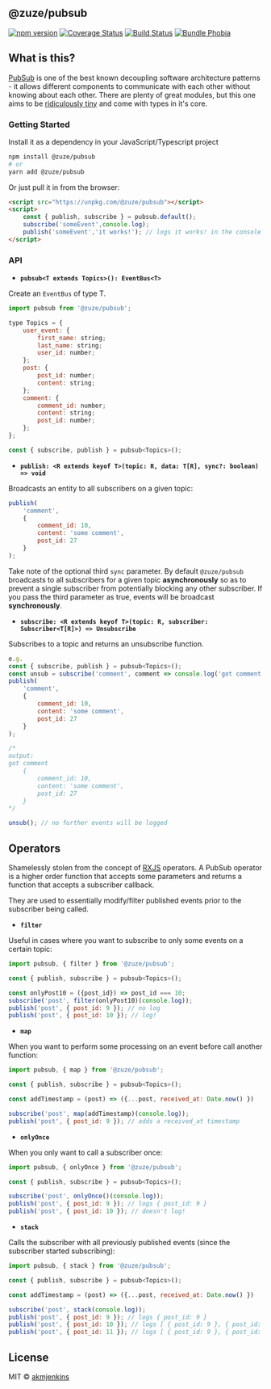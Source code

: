 ## @zuze/pubsub

[![npm version](https://img.shields.io/npm/v/@zuze/pubsub.svg)](https://npmjs.org/package/@zuze/pubsub)
[![Coverage Status](https://coveralls.io/repos/github/zuze-lab/pubsub/badge.svg)](https://coveralls.io/github/zuze-lab/pubsub)
[![Build Status](https://travis-ci.com/zuze-lab/pubsub.svg)](https://travis-ci.com/zuze-lab/pubsub)
[![Bundle Phobia](https://badgen.net/bundlephobia/minzip/@zuze/pubsub)](https://bundlephobia.com/result?p=@zuze/pubsub)

## What is this?

[PubSub](https://en.wikipedia.org/wiki/Publish%E2%80%93subscribe_pattern) is one of the best known decoupling software architecture patterns - it allows different components to communicate with each other without knowing about each other. There are plenty of great modules, but this one aims to be [ridiculously tiny](https://bundlephobia.com/result?p=@zuze/pubsub) and come with types in it's core.

### Getting Started

Install it as a dependency in your JavaScript/Typescript project

```bash
npm install @zuze/pubsub
# or
yarn add @zuze/pubsub
```

Or just pull it in from the browser:

```html
<script src="https://unpkg.com/@zuze/pubsub"></script>
<script>
    const { publish, subscribe } = pubsub.default();
    subscribe('someEvent',console.log);
    publish('someEvent','it works!'); // logs it works! in the console
</script>
```

### API

- **`pubsub<T extends Topics>(): EventBus<T>`**

Create an `EventBus` of type T.

```js
import pubsub from '@zuze/pubsub';

type Topics = {
    user_event: {
        first_name: string;
        last_name: string;
        user_id: number;
    };
    post: {
        post_id: number;
        content: string;
    };
    comment: {
        comment_id: number;
        content: string;
        post_id: number;
    };
};

const { subscribe, publish } = pubsub<Topics>();
```


- **`publish: <R extends keyof T>(topic: R, data: T[R], sync?: boolean) => void`**

Broadcasts an entity to all subscribers on a given topic:

```js
publish(
    'comment',
    {
        comment_id: 10,
        content: 'some comment',
        post_id: 27
    }
);
```

Take note of the optional third `sync` parameter. By default `@zuze/pubsub` broadcasts to all subscribers for a given topic **asynchronously** so as to prevent a single subscriber from potentially blocking any other subscriber. If you pass the third parameter as true, events will be broadcast **synchronously**.

- **`subscribe: <R extends keyof T>(topic: R, subscriber: Subscriber<T[R]>) => Unsubscribe`**

Subscribes to a topic and returns an unsubscribe function.

```js
e.g. 
const { subscribe, publish } = pubsub<Topics>();
const unsub = subscribe('comment', comment => console.log('got comment',comment));
publish(
    'comment',
    {
        comment_id: 10,
        content: 'some comment',
        post_id: 27
    }
);

/*
output:
got comment
    {
        comment_id: 10,
        content: 'some comment',
        post_id: 27
    }
*/

unsub(); // no further events will be logged
```

## Operators

Shamelessly stolen from the concept of [RXJS](https://rxjs-dev.firebaseapp.com/guide/operators) operators. A PubSub operator is a higher order function that accepts some parameters and returns a function that accepts a subscriber callback.

They are used to essentially modify/filter published events prior to the subscriber being called.

- **`filter`**

Useful in cases where you want to subscribe to only some events on a certain topic:

```js
import pubsub, { filter } from '@zuze/pubsub';

const { publish, subscribe } = pubsub<Topics>();

const onlyPost10 = ({post_id}) => post_id === 10;
subscribe('post', filter(onlyPost10)(console.log));
publish('post', { post_id: 9 }); // no log
publish('post', { post_id: 10 }); // log!
```

- **`map`**

When you want to perform some processing on an event before call another function:

```js
import pubsub, { map } from '@zuze/pubsub';

const { publish, subscribe } = pubsub<Topics>();

const addTimestamp = (post) => ({...post, received_at: Date.now() })

subscribe('post', map(addTimestamp)(console.log));
publish('post', { post_id: 9 }); // adds a received_at timestamp
```

- **`onlyOnce`**

When you only want to call a subscriber once:

```js
import pubsub, { onlyOnce } from '@zuze/pubsub';

const { publish, subscribe } = pubsub<Topics>();

subscribe('post', onlyOnce()(console.log));
publish('post', { post_id: 9 }); // logs { post_id: 9 }
publish('post', { post_id: 10 }); // doesn't log!
```

- **`stack`**

Calls the subscriber with all previously published events (since the subscriber started subscribing):
```js
import pubsub, { stack } from '@zuze/pubsub';

const { publish, subscribe } = pubsub<Topics>();

const addTimestamp = (post) => ({...post, received_at: Date.now() })

subscribe('post', stack(console.log));
publish('post', { post_id: 9 }); // logs { post_id: 9 }
publish('post', { post_id: 10 }); // logs [ { post_id: 9 }, { post_id: 10 } ]
publish('post', { post_id: 11 }); // logs [ { post_id: 9 }, { post_id: 10 }, { post_id: 11} ]
```

## License

MIT © [akmjenkins](https://github.com/akmjenkins)